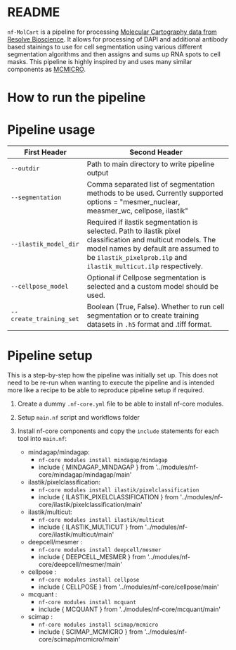 # README
`nf-MolCart` is a pipeline for processing [Molecular Cartography data from Resolve Bioscience](https://resolvebiosciences.com/). It allows for processing of DAPI and additional antibody based stainings to use for cell segmentation using various different segmentation algorithms and then assigns and sums up RNA spots to cell masks. This pipeline is highly inspired by and uses many similar components as [MCMICRO](https://mcmicro.org/).

# How to run the pipeline


# Pipeline usage

| First Header                  | Second Header |
| -------------                 | ------------- |
| `--outdir`                    | Path to main directory to write pipeline output  |
| `--segmentation`              | Comma separated list of segmentation methods to be used. Currently supported options = "mesmer_nuclear, measmer_wc, cellpose, ilastik"  |
| `--ilastik_model_dir`         | Required if ilastik segmentation is selected. Path to ilastik pixel classification and multicut models. The model names by default are assumed to be `ilastik_pixelprob.ilp` and `ilastik_multicut.ilp` respectively.  |
| `--cellpose_model`            | Optional if Cellpose segmentation is selected and a custom model should be used.  |
| `--create_training_set`       | Boolean (True, False). Whether to run cell segmentation or to create training datasets in `.h5` format and .tiff format. |




# Pipeline setup

This is a step-by-step how the pipeline was initially set up. This does not need to be re-run when wanting to execute the pipeline and is intended more like a recipe to be able to reproduce pipeline setup if required.

1) Create a dummy `.nf-core.yml` file to be able to install nf-core modules.
2) Setup `main.nf` script and workflows folder
3) Install nf-core components and copy the `include` statements for each tool into `main.nf`:

    - mindagap/mindagap: 
        - `nf-core modules install mindagap/mindagap`
        - include { MINDAGAP_MINDAGAP } from '../modules/nf-core/mindagap/mindagap/main'
    - ilastik/pixelclassification: 
        - `nf-core modules install ilastik/pixelclassification`
        - include { ILASTIK_PIXELCLASSIFICATION } from '../modules/nf-core/ilastik/pixelclassification/main'
    - ilastik/multicut: 
        - `nf-core modules install ilastik/multicut`
        - include { ILASTIK_MULTICUT } from '../modules/nf-core/ilastik/multicut/main'
    - deepcell/mesmer : 
        - `nf-core modules install deepcell/mesmer`
        - include { DEEPCELL_MESMER } from '../modules/nf-core/deepcell/mesmer/main'
    - cellpose : 
        - `nf-core modules install cellpose`
        - include { CELLPOSE } from '../modules/nf-core/cellpose/main'
    - mcquant : 
        - `nf-core modules install mcquant`
        - include { MCQUANT } from '../modules/nf-core/mcquant/main'
    - scimap : 
        - `nf-core modules install scimap/mcmicro`
        - include { SCIMAP_MCMICRO } from '../modules/nf-core/scimap/mcmicro/main'